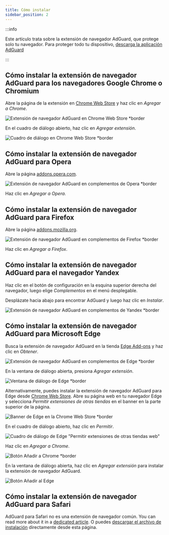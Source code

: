 ```yaml
---
title: Cómo instalar
sidebar_position: 2
---
```


:::info

Este artículo trata sobre la extensión de navegador AdGuard, que protege solo tu navegador. Para proteger todo tu dispositivo, [descarga la aplicación AdGuard](https://agrd.io/download-kb-adblock)

:::

## Cómo instalar la extensión de navegador AdGuard para los navegadores Google Chrome o Chromium

Abre la página de la extensión en [Chrome Web Store](https://agrd.io/extension_chrome) y haz clic en *Agregar a Chrome*.

![Extensión de navegador AdGuard en Chrome Web Store *border](https://cdn.adtidy.org/content/Kb/ad_blocker/browser_extension/ad_blocker_browser_extension_chrome.png)

En el cuadro de diálogo abierto, haz clic en *Agregar extensión*.

![Cuadro de diálogo en Chrome Web Store *border](https://cdn.adtidy.org/content/Kb/ad_blocker/browser_extension/ad_blocker_browser_extension_chrome1.png)

## Cómo instalar la extensión de navegador AdGuard para Opera

Abre la página [addons.opera.com](https://agrd.io/extension_opera).

![Extensión de navegador AdGuard en complementos de Opera *border](https://cdn.adtidy.org/content/Kb/ad_blocker/browser_extension/ad_blocker_browser_extension_opera.png)

Haz clic en *Agregar a Opera*.

## Cómo instalar la extensión de navegador AdGuard para Firefox

Abre la página [addons.mozilla.org](https://agrd.io/extension_firefox).

![Extensión de navegador AdGuard en complementos de Firefox *border](https://cdn.adtidy.org/content/Kb/ad_blocker/browser_extension/ad_blocker_browser_extension_firefox.png)

Haz clic en *Agregar a Firefox*.

## Cómo instalar la extensión de navegador AdGuard para el navegador Yandex

Haz clic en el botón de configuración en la esquina superior derecha del navegador, luego elige *Complementos* en el menú desplegable.

Desplázate hacia abajo para encontrar AdGuard y luego haz clic en *Instalar*.

![Extensión de navegador AdGuard en complementos de Yandex *border](https://cdn.adtidy.org/content/Kb/ad_blocker/browser_extension/ad_blocker_browser_extension_yandex.png)

## Cómo instalar la extensión de navegador AdGuard para Microsoft Edge

Busca la extensión de navegador AdGuard en la tienda [Edge Add-ons](https://agrd.io/extension_edge) y haz clic en *Obtener*.

![Extensión de navegador AdGuard en complementos de Edge *border](https://cdn.adtidy.org/content/Kb/ad_blocker/browser_extension/ad_blocker_browser_extension_edge.png)

En la ventana de diálogo abierta, presiona *Agregar extensión*.

![Ventana de diálogo de Edge *border](https://cdn.adtidy.org/content/Kb/ad_blocker/browser_extension/ad_blocker_browser_extension_edge1.png)

Alternativamente, puedes instalar la extensión de navegador AdGuard para Edge desde [Chrome Web Store](https://agrd.io/extension_chrome). Abre su página web en tu navegador Edge y selecciona *Permitir extensiones de otras tiendas* en el banner en la parte superior de la página.

![Banner de Edge en la Chrome Web Store *border](https://cdn.adtidy.org/content/Kb/ad_blocker/browser_extension/edge_banner.jpg)

En el cuadro de diálogo abierto, haz clic en *Permitir*.

![Cuadro de diálogo de Edge "Permitir extensiones de otras tiendas web"](https://cdn.adtidy.org/content/Kb/ad_blocker/browser_extension/allow_from_stores.jpg)

Haz clic en *Agregar a Chrome*.

![Botón Añadir a Chrome *border](https://cdn.adtidy.org/content/Kb/ad_blocker/browser_extension/add_to_chrome.jpg)

En la ventana de diálogo abierta, haz clic en *Agregar extensión* para instalar la extensión de navegador AdGuard.

![Botón Añadir al Edge](https://cdn.adtidy.org/content/Kb/ad_blocker/browser_extension/add_to_edge.jpg)

## Cómo instalar la extensión de navegador AdGuard para Safari

AdGuard para Safari no es una extensión de navegador común. You can read more about it in a [dedicated article](/adguard-for-safari/features/general). O puedes [descargar el archivo de instalación](https://agrd.io/safari_release) directamente desde esta página.
